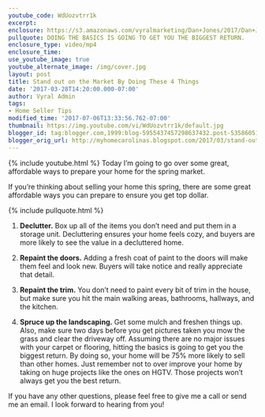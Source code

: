 ```yaml
---
youtube_code: WdUozvtrr1k
excerpt:
enclosure: https://s3.amazonaws.com/vyralmarketing/Dan+Jones/2017/Dan+Jones+Home+Selling+Team-+Affordable+Ways+to+Get+Your+Home+Ready+for+the+Market.mp4
pullquote: DOING THE BASICS IS GOING TO GET YOU THE BIGGEST RETURN.
enclosure_type: video/mp4
enclosure_time:
use_youtube_image: true
youtube_alternate_image: /img/cover.jpg
layout: post
title: Stand out on the Market By Doing These 4 Things
date: '2017-03-28T14:20:00.000-07:00'
author: Vyral Admin
tags:
- Home Seller Tips
modified_time: '2017-07-06T13:33:56.762-07:00'
thumbnail: https://img.youtube.com/vi/WdUozvtrr1k/default.jpg
blogger_id: tag:blogger.com,1999:blog-5955437457298637432.post-5358605169818510150
blogger_orig_url: http://myhomecarolinas.blogspot.com/2017/03/stand-out-on-market-by-doing-these-4.html
---
```

{% include youtube.html %}
Today I’m going to go over some great, affordable ways to prepare your home for the spring market.

If you’re thinking about selling your home this spring, there are some great affordable ways you can prepare to ensure you get top dollar.

{% include pullquote.html %}

1. **Declutter.** Box up all of the items you don’t need and put them in a storage unit. Decluttering ensures your home feels cozy, and buyers are more likely to see the value in a decluttered home.

2. **Repaint the doors.** Adding a fresh coat of paint to the doors will make them feel and look new. Buyers will take notice and really appreciate that detail.

3. **Repaint the trim.** You don’t need to paint every bit of trim in the house, but make sure you hit the main walking areas, bathrooms, hallways, and the kitchen.

4. **Spruce up the landscaping.** Get some mulch and freshen things up. Also, make sure two days before you get pictures taken you mow the grass and clear the driveway off.
Assuming there are no major issues with your carpet or flooring, hitting the basics is going to get you the biggest return. By doing so, your home will be 75% more likely to sell than other homes. Just remember not to over improve your home by taking on huge projects like the ones on HGTV. Those projects won’t always get you the best return.

If you have any other questions, please feel free to give me a call or send me an email. I look forward to hearing from you!
